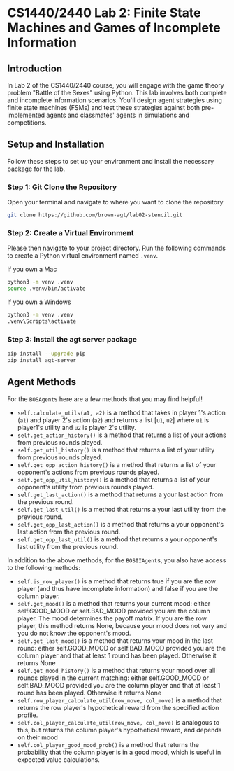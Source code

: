 # CS1440/2440 Lab 2: Finite State Machines and Games of Incomplete Information

## Introduction
In Lab 2 of the CS1440/2440 course, you will engage with the game theory problem "Battle of the Sexes" using Python. This lab involves both complete and incomplete information scenarios. You'll design agent strategies using finite state machines (FSMs) and test these strategies against both pre-implemented agents and classmates' agents in simulations and competitions.

## Setup and Installation
Follow these steps to set up your environment and install the necessary package for the lab.

### Step 1: Git Clone the Repository 
Open your terminal and navigate to where you want to clone the repository
```bash 
git clone https://github.com/brown-agt/lab02-stencil.git
```

### Step 2: Create a Virtual Environment
Please then navigate to your project directory. Run the following commands to create a Python virtual environment named `.venv`.

If you own a Mac 
```bash
python3 -m venv .venv
source .venv/bin/activate
```

If you own a Windows 
```bash 
python3 -m venv .venv
.venv\Scripts\activate
```

### Step 3: Install the agt server package
```bash
pip install --upgrade pip
pip install agt-server
```

## Agent Methods 
For the `BOSAgent`s here are a few methods that you may find helpful! 
- `self.calculate_utils(a1, a2)` is a method that takes in player 1's action (`a1`) and player 2's action (`a2`) and returns a list [`u1`, `u2`] where `u1` is player1's utility and `u2` is player 2's utility. 
- `self.get_action_history()` is a method that returns a list of your actions from previous rounds played.
- `self.get_util_history()` is a method that returns a list of your utility from previous rounds played. 
- `self.get_opp_action_history()` is a method that returns a list of your opponent's actions from previous rounds played.
- `self.get_opp_util_history()` is a method that returns a list of your opponent's utility from previous rounds played.
- `self.get_last_action()` is a method that returns a your last action from the previous round.
- `self.get_last_util()` is a method that returns a your last utility from the previous round.
- `self.get_opp_last_action()` is a method that returns a your opponent's last action from the previous round.
- `self.get_opp_last_util()` is a method that returns a your opponent's last utility from the previous round.


In addition to the above methods, for the `BOSIIAgent`s, you also have access to the following methods:
- `self.is_row_player()` is a method that returns true if you are the row player (and thus have incomplete information) and false if you are the column player.
- `self.get_mood()` is a method that returns your current mood: either self.GOOD_MOOD or self.BAD_MOOD provided you are the column player.  The mood determines the payoff matrix. If you are the row player, this method returns None, because your mood does not vary and you do not know the opponent's mood.
- `self.get_last_mood()` is a method that returns your mood in the last round: either self.GOOD_MOOD or self.BAD_MOOD provided you are the column player and that at least 1 round has been played. Otherwise it returns None 
- `self.get_mood_history()` is a method that returns your mood over all rounds played in the current matching: either self.GOOD_MOOD or self.BAD_MOOD provided you are the column player and that at least 1 round has been played. Otherwise it returns None
- `self.row_player_calculate_util(row_move, col_move)` is a method that returns the row player's hypothetical reward from the specified action profile.
- `self.col_player_calculate_util(row_move, col_move)` is analogous to this, but returns the column player's hypothetical reward, and depends on their mood
- `self.col_player_good_mood_prob()` is a method that returns the probability that the column player is in a good mood, which is useful in expected value calculations.